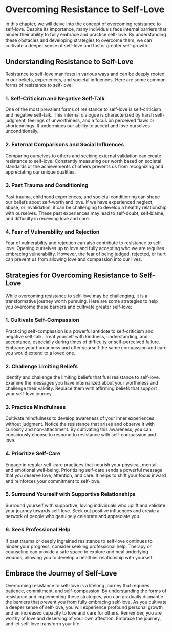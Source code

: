 # Overcoming Resistance to Self-Love

In this chapter, we will delve into the concept of overcoming resistance to self-love. Despite its importance, many individuals face internal barriers that hinder their ability to fully embrace and practice self-love. By understanding these obstacles and developing strategies to overcome them, we can cultivate a deeper sense of self-love and foster greater self-growth.

## Understanding Resistance to Self-Love

Resistance to self-love manifests in various ways and can be deeply rooted in our beliefs, experiences, and societal influences. Here are some common forms of resistance to self-love:

### 1\. Self-Criticism and Negative Self-Talk

One of the most prevalent forms of resistance to self-love is self-criticism and negative self-talk. This internal dialogue is characterized by harsh self-judgment, feelings of unworthiness, and a focus on perceived flaws or shortcomings. It undermines our ability to accept and love ourselves unconditionally.

### 2\. External Comparisons and Social Influences

Comparing ourselves to others and seeking external validation can create resistance to self-love. Constantly measuring our worth based on societal standards or the achievements of others prevents us from recognizing and appreciating our unique qualities.

### 3\. Past Trauma and Conditioning

Past trauma, childhood experiences, and societal conditioning can shape our beliefs about self-worth and love. If we have experienced neglect, abuse, or invalidation, it can be challenging to develop a healthy relationship with ourselves. These past experiences may lead to self-doubt, self-blame, and difficulty in receiving love and care.

### 4\. Fear of Vulnerability and Rejection

Fear of vulnerability and rejection can also contribute to resistance to self-love. Opening ourselves up to love and fully accepting who we are requires embracing vulnerability. However, the fear of being judged, rejected, or hurt can prevent us from allowing love and compassion into our lives.

## Strategies for Overcoming Resistance to Self-Love

While overcoming resistance to self-love may be challenging, it is a transformative journey worth pursuing. Here are some strategies to help you overcome these barriers and cultivate greater self-love:

### 1\. Cultivate Self-Compassion

Practicing self-compassion is a powerful antidote to self-criticism and negative self-talk. Treat yourself with kindness, understanding, and acceptance, especially during times of difficulty or self-perceived failure. Embrace your humanness and offer yourself the same compassion and care you would extend to a loved one.

### 2\. Challenge Limiting Beliefs

Identify and challenge the limiting beliefs that fuel resistance to self-love. Examine the messages you have internalized about your worthiness and challenge their validity. Replace them with affirming beliefs that support your self-love journey.

### 3\. Practice Mindfulness

Cultivate mindfulness to develop awareness of your inner experiences without judgment. Notice the resistance that arises and observe it with curiosity and non-attachment. By cultivating this awareness, you can consciously choose to respond to resistance with self-compassion and love.

### 4\. Prioritize Self-Care

Engage in regular self-care practices that nourish your physical, mental, and emotional well-being. Prioritizing self-care sends a powerful message that you deserve love, attention, and care. It helps to shift your focus inward and reinforces your commitment to self-love.

### 5\. Surround Yourself with Supportive Relationships

Surround yourself with supportive, loving individuals who uplift and validate your journey towards self-love. Seek out positive influences and create a network of people who genuinely celebrate and appreciate you.

### 6\. Seek Professional Help

If past trauma or deeply ingrained resistance to self-love continues to hinder your progress, consider seeking professional help. Therapy or counseling can provide a safe space to explore and heal underlying wounds, allowing you to develop a healthier relationship with yourself.

## Embrace the Journey of Self-Love

Overcoming resistance to self-love is a lifelong journey that requires patience, commitment, and self-compassion. By understanding the forms of resistance and implementing these strategies, you can gradually dismantle the barriers that prevent you from fully embracing self-love. As you cultivate a deeper sense of self-love, you will experience profound personal growth and an increased capacity to love and care for others. Remember, you are worthy of love and deserving of your own affection. Embrace the journey, and let self-love transform your life.
